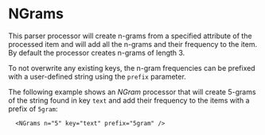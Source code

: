 NGrams
======

This parser processor will create n-grams from a specified attribute of the processed
item and will add all the n-grams and their frequency to the item. By default the
processor creates n-grams of length 3.

To not overwrite any existing keys, the n-gram frequencies can be prefixed with a
user-defined string using the `prefix` parameter.

The following example shows an *NGram* processor that will create 5-grams of the string
found in key `text` and add their frequency to the items with a prefix of `5gram`:

      <NGrams n="5" key="text" prefix="5gram" />
